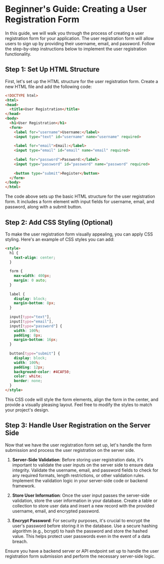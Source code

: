 # Beginner's Guide: Creating a User Registration Form

In this guide, we will walk you through the process of creating a user registration form for your application. The user registration form will allow users to sign up by providing their username, email, and password. Follow the step-by-step instructions below to implement the user registration functionality.

## Step 1: Set Up HTML Structure
First, let's set up the HTML structure for the user registration form. Create a new HTML file and add the following code:

```html
<!DOCTYPE html>
<html>
<head>
  <title>User Registration</title>
</head>
<body>
  <h1>User Registration</h1>
  <form>
    <label for="username">Username:</label>
    <input type="text" id="username" name="username" required>
    
    <label for="email">Email:</label>
    <input type="email" id="email" name="email" required>
    
    <label for="password">Password:</label>
    <input type="password" id="password" name="password" required>
    
    <button type="submit">Register</button>
  </form>
</body>
</html>
```

The code above sets up the basic HTML structure for the user registration form. It includes a form element with input fields for username, email, and password, along with a submit button.

## Step 2: Add CSS Styling (Optional)
To make the user registration form visually appealing, you can apply CSS styling. Here's an example of CSS styles you can add:

```html
<style>
  h1 {
    text-align: center;
  }
  
  form {
    max-width: 400px;
    margin: 0 auto;
  }
  
  label {
    display: block;
    margin-bottom: 8px;
  }
  
  input[type="text"],
  input[type="email"],
  input[type="password"] {
    width: 100%;
    padding: 8px;
    margin-bottom: 16px;
  }
  
  button[type="submit"] {
    display: block;
    width: 100%;
    padding: 12px;
    background-color: #4CAF50;
    color: white;
    border: none;
  }
</style>
```

This CSS code will style the form elements, align the form in the center, and provide a visually pleasing layout. Feel free to modify the styles to match your project's design.

## Step 3: Handle User Registration on the Server Side
Now that we have the user registration form set up, let's handle the form submission and process the user registration on the server side.

1. **Server-Side Validation**: Before storing user registration data, it's important to validate the user inputs on the server side to ensure data integrity. Validate the username, email, and password fields to check for any required formats, length restrictions, or other validation rules. Implement the validation logic in your server-side code or backend framework.

2. **Store User Information**: Once the user input passes the server-side validation, store the user information in your database. Create a table or collection to store user data and insert a new record with the provided username, email, and encrypted password.

3. **Encrypt Password**: For security purposes, it's crucial to encrypt the user's password before storing it in the database. Use a secure hashing algorithm (e.g., bcrypt) to hash the password and store the hashed value. This helps protect user passwords even in the event of a data breach.

Ensure you have a backend server or API endpoint set up to handle the user registration form submission and perform the necessary server-side logic.


